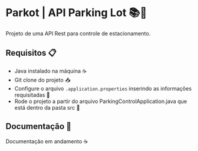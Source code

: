# Parkot | API Parking Lot 📚📖

Projeto de uma API Rest para controle de estacionamento.

## Requisitos 📋

-   Java instalado na máquina ☕️
-   Git clone do projeto 📥
-   Configure o arquivo `.application.properties` inserindo as informações requisitadas 📝
-   Rode o projeto a partir do arquivo ParkingControlApplication.java que está dentro da pasta src 🚀

## Documentação 📄

Documentação em andamento ☕️
